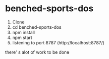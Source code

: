 # benched-sports-dos

1) Clone
2) cd benched-sports-dos
3) npm install
4) npm start
5) listening to port 8787 (http://localhost:8787/)

there' s alot of work to be done
